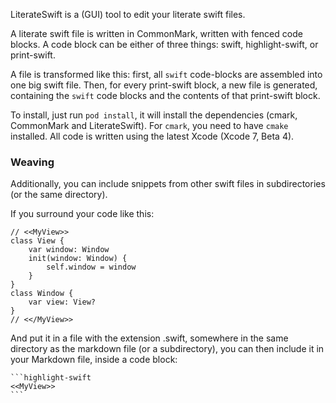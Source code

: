 LiterateSwift is a (GUI) tool to edit your literate swift files.

A literate swift file is written in CommonMark, written with fenced code blocks. A code block can be either of three things: swift, highlight-swift, or print-swift.

A file is transformed like this: first, all `swift` code-blocks are assembled into one big swift file. Then, for every print-swift block, a new file is generated, containing the `swift` code blocks and the contents of that print-swift block.

To install, just run `pod install`, it will install the dependencies (cmark, CommonMark and LiterateSwift). For `cmark`, you need to have `cmake` installed. All code is written using the latest Xcode (Xcode 7, Beta 4).

### Weaving

Additionally, you can include snippets from other swift files in subdirectories (or the same directory).

If you surround your code like this:

    // <<MyView>>
    class View {
        var window: Window
        init(window: Window) {
            self.window = window
        }
    }
    class Window {
        var view: View?
    }
    // <</MyView>>

And put it in a file with the extension .swift, somewhere in the same directory as the markdown file (or a subdirectory), you can then include it in your Markdown file, inside a code block:

    ```highlight-swift
    <<MyView>>
    ```
